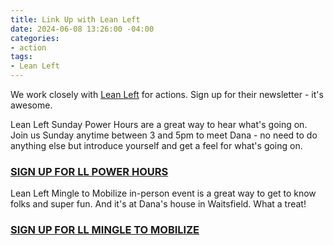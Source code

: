 ```yaml
---
title: Link Up with Lean Left
date: 2024-06-08 13:26:00 -04:00
categories:
- action
tags:
- Lean Left
---
```


We work closely with [Lean Left](https://www.leanleftvt.org) for actions.  Sign up for their newsletter - it's awesome.

Lean Left Sunday Power Hours are a great way to hear what's going on. Join us Sunday anytime between 3 and 5pm to meet Dana - no need to do anything else but introduce yourself and get a feel for what's going on.

### [SIGN UP FOR LL POWER HOURS](https://www.mobilize.us/leanleftvt/event/599787/)
 
Lean Left Mingle to Mobilize in-person event is a great way to get to know folks and super fun. And it's at Dana's house in Waitsfield. What a treat! 

### [SIGN UP FOR LL MINGLE TO MOBILIZE](https://www.mobilize.us/leanleftvt/event/630492/)  
